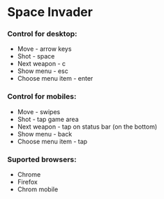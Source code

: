 # Space Invader

### Control for desktop:
- Move - arrow keys
- Shot - space
- Next weapon - c
- Show menu - esc
- Choose menu item - enter

### Control for mobiles:
- Move - swipes
- Shot - tap game area
- Next weapon - tap on status bar (on the bottom)
- Show menu - back
- Choose menu item - tap

### Suported browsers:
- Chrome
- Firefox
- Chrom mobile